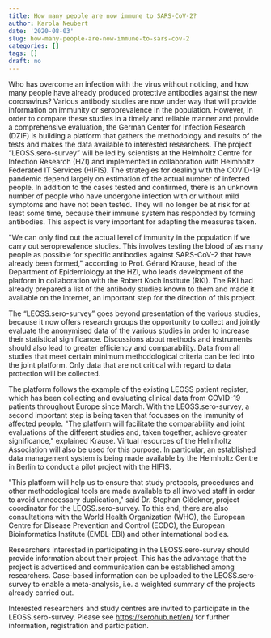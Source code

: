 ```yaml
---
title: How many people are now immune to SARS-CoV-2?
author: Karola Neubert
date: '2020-08-03'
slug: how-many-people-are-now-immune-to-sars-cov-2
categories: []
tags: []
draft: no
---
```


Who has overcome an infection with the virus without noticing, and how many people have already produced protective antibodies against the new coronavirus? Various antibody studies are now under way that will provide information on immunity or seroprevalence in the population. However, in order to compare these studies in a timely and reliable manner and provide a comprehensive evaluation, the German Center for Infection Research (DZIF) is building a platform that gathers the methodology and results of the tests and makes the data available to interested researchers. The project “LEOSS.sero-survey” will be led by scientists at the Helmholtz Centre for Infection Research (HZI) and implemented in collaboration with Helmholtz Federated IT Services (HIFIS).
The strategies for dealing with the COVID-19 pandemic depend largely on estimation of the actual number of infected people. In addition to the cases tested and confirmed, there is an unknown number of people who have undergone infection with or without mild symptoms and have not been tested. They will no longer be at risk for at least some time, because their immune system has responded by forming antibodies. This aspect is very important for adapting the measures taken.

"We can only find out the actual level of immunity in the population if we carry out seroprevalence studies. This involves testing the blood of as many people as possible for specific antibodies against SARS-CoV-2 that have already been formed," according to Prof. Gérard Krause, head of the Department of Epidemiology at the HZI, who leads development of the platform in collaboration with the Robert Koch Institute (RKI). The RKI had already prepared a list of the antibody studies known to them and made it available on the Internet, an important step for the direction of this project.

The “LEOSS.sero-survey” goes beyond presentation of the various studies, because it now offers research groups the opportunity to collect and jointly evaluate the anonymised data of the various studies in order to increase their statistical significance. Discussions about methods and instruments should also lead to greater efficiency and comparability. Data from all studies that meet certain minimum methodological criteria can be fed into the joint platform. Only data that are not critical with regard to data protection will be collected.

The platform follows the example of the existing LEOSS patient register, which has been collecting and evaluating clinical data from COVID-19 patients throughout Europe since March. With the LEOSS.sero-survey, a second important step is being taken that focusses on the immunity of affected people. "The platform will facilitate the comparability and joint evaluations of the different studies and, taken together, achieve greater significance," explained Krause. Virtual resources of the Helmholtz Association will also be used for this purpose. In particular, an established data management system is being made available by the Helmholtz Centre in Berlin to conduct a pilot project with the HIFIS.

 "This platform will help us to ensure that study protocols, procedures and other methodological tools are made available to all involved staff in order to avoid unnecessary duplication," said Dr. Stephan Glöckner, project coordinator for the LEOSS.sero-survey. To this end, there are also consultations with the World Health Organization (WHO), the European Centre for Disease Prevention and Control (ECDC), the European Bioinformatics Institute (EMBL-EBI) and other international bodies.

Researchers interested in participating in the LEOSS.sero-survey should provide information about their project. This has the advantage that the project is advertised and communication can be established among researchers. Case-based information can be uploaded to the LEOSS.sero-survey to enable a meta-analysis, i.e. a weighted summary of the projects already carried out.

Interested researchers and study centres are invited to participate in the LEOSS.sero-survey. Please see https://serohub.net/en/ for further information, registration and participation.